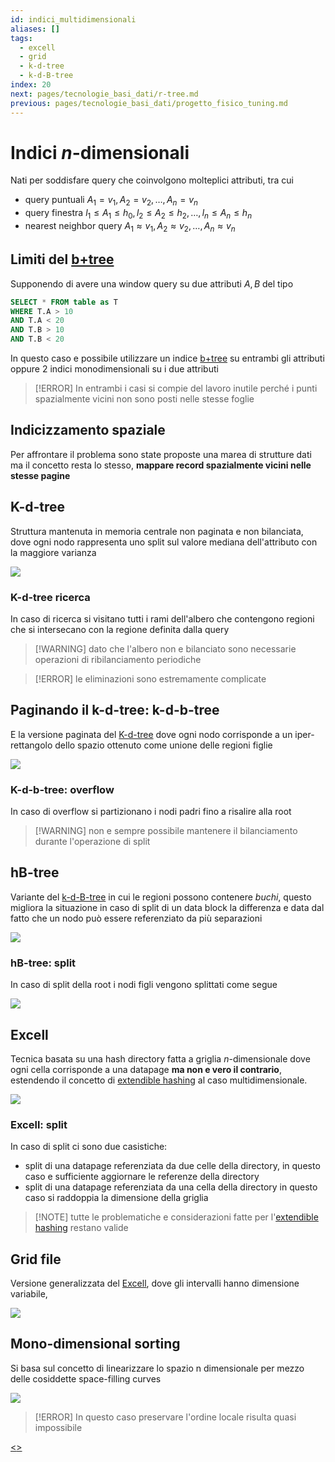 ```yaml
---
id: indici_multidimensionali
aliases: []
tags:
  - excell
  - grid
  - k-d-tree
  - k-d-B-tree
index: 20
next: pages/tecnologie_basi_dati/r-tree.md
previous: pages/tecnologie_basi_dati/progetto_fisico_tuning.md
---
```


# Indici $n$-dimensionali

Nati per soddisfare query che coinvolgono molteplici attributi, tra cui

- query puntuali $A_1 = v_1, A_2 = v_2, … , A_n = v_n$
- query finestra $l_1 \leq A_1 \leq h_0, l_2 \leq A_2 \leq h_2, … , l_n \leq A_n \leq h_n$
- nearest neighbor query $A_1 \approx v_1, A_2 \approx v_2, … , A_n \approx v_n$

## Limiti del [b+tree](pages/tecnologie_basi_dati/b+tree.md)

Supponendo di avere una window query su due attributi $A,B$ del tipo

```sql
SELECT * FROM table as T
WHERE T.A > 10
AND T.A < 20
AND T.B > 10
AND T.B < 20
```

In questo caso e possibile utilizzare un indice [b+tree](pages/tecnologie_basi_dati/b+tree.md) su entrambi gli attributi oppure 2 indici monodimensionali su i due attributi

>[!ERROR] In entrambi i casi si compie del lavoro inutile perché i punti spazialmente vicini non sono posti nelle stesse foglie

## Indicizzamento spaziale

Per affrontare il problema sono state proposte una marea di strutture dati ma il concetto resta lo stesso, **mappare record spazialmente vicini nelle stesse pagine**

## K-d-tree

Struttura mantenuta in memoria centrale non paginata e non bilanciata, dove ogni nodo rappresenta uno split sul valore mediana dell'attributo con la maggiore varianza

![](assets/tecnologie_basi_dati/Pasted%20image%2020250216172340.png)

### K-d-tree ricerca

In caso di ricerca si visitano tutti i rami dell'albero che contengono regioni che si intersecano con la regione definita dalla query

>[!WARNING] dato che l'albero non e bilanciato sono necessarie operazioni di ribilanciamento periodiche

>[!ERROR] le eliminazioni sono estremamente complicate

## Paginando il k-d-tree: k-d-b-tree

E la versione paginata del [K-d-tree](#K-d-tree) dove ogni nodo corrisponde a un iper-rettangolo dello spazio ottenuto come unione delle regioni figlie

![](assets/tecnologie_basi_dati/Pasted%20image%2020250216182013.png)

### K-d-b-tree: overflow

In caso di overflow si partizionano i nodi padri fino a risalire alla root

>[!WARNING] non e sempre possibile mantenere il bilanciamento durante l'operazione di split

## hB-tree

Variante del [k-d-B-tree](#Paginando%20il%20k-d-tree%20k-d-B-tree) in cui le regioni possono contenere *buchi*, questo migliora la situazione in caso di split di un data block la differenza e data dal fatto che un nodo può essere referenziato da più separazioni

![](assets/tecnologie_basi_dati/Pasted%20image%2020250216182500.png)

### hB-tree: split

In caso di split della root i nodi figli vengono splittati come segue

![](assets/tecnologie_basi_dati/Pasted%20image%2020250216182641.png)

## Excell

Tecnica basata su una hash directory fatta a griglia $n$-dimensionale dove ogni cella corrisponde a una datapage **ma non e vero il contrario**, estendendo il concetto di [extendible hashing](pages/tecnologie_basi_dati/indici_hash.md#extendible%20hashing) al caso multidimensionale.

![](assets/tecnologie_basi_dati/Pasted%20image%2020250216182829.png)

### Excell: split


In caso di split ci sono due casistiche:

- split di una datapage referenziata da due celle della directory, in questo caso e sufficiente aggiornare le referenze della directory
- split di una datapage referenziata da una cella della directory in questo caso si raddoppia la dimensione della griglia

>[!NOTE] tutte le problematiche e considerazioni fatte per l'[extendible hashing](pages/tecnologie_basi_dati/indici_hash.md#extendible%20hashing) restano valide


## Grid file

Versione generalizzata del [Excell](#Excell), dove gli intervalli hanno dimensione variabile,

![](assets/tecnologie_basi_dati/Pasted%20image%2020250216183422.png)

## Mono-dimensional sorting

Si basa sul concetto di linearizzare lo spazio n dimensionale per mezzo delle cosiddette space-filling curves

![](assets/tecnologie_basi_dati/Pasted%20image%2020250216183530.png)

>[!ERROR] In questo caso preservare l'ordine locale risulta quasi impossibile

[<](pages/tecnologie_basi_dati/progetto_fisico_tuning.md)[>](pages/tecnologie_basi_dati/r-tree.md)
